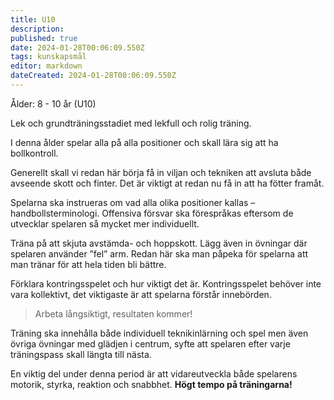 ```yaml
---
title: U10
description: 
published: true
date: 2024-01-28T00:06:09.550Z
tags: kunskapsmål
editor: markdown
dateCreated: 2024-01-28T00:06:09.550Z
---
```


Ålder: 8 - 10 år (U10)

Lek och grundträningsstadiet med lekfull och rolig träning.

I denna ålder spelar alla på alla positioner och skall lära sig att ha bollkontroll.

Generellt skall vi redan här börja få in viljan och tekniken att avsluta både avseende skott och finter. Det är viktigt at redan nu få in att ha fötter framåt.

Spelarna ska instrueras om vad alla olika positioner kallas – handbollsterminologi. Offensiva försvar ska förespråkas eftersom de utvecklar spelaren så mycket mer individuellt. 

Träna på att skjuta avstämda- och hoppskott. Lägg även in övningar där spelaren använder ”fel” arm. Redan här ska man påpeka för spelarna att man tränar för att hela tiden bli bättre.

Förklara kontringsspelet och hur viktigt det är. Kontringsspelet behöver inte vara kollektivt, det viktigaste är att spelarna förstår innebörden.

> Arbeta långsiktigt, resultaten kommer!

Träning ska innehålla både individuell teknikinlärning och spel men även övriga övningar med glädjen i centrum, syfte att spelaren efter varje träningspass skall längta till nästa.

En viktig del under denna period är att vidareutveckla både spelarens motorik, styrka, reaktion och snabbhet. **Högt tempo på träningarna!**
